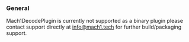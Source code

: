 ### General

Mach1DecodePlugin is currently not supported as a binary plugin
please contact support directly at info@mach1.tech for further build/packaging support.

